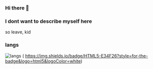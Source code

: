 ### Hi there 👋

### I dont want to describe myself here 
so leave, kid

###  langs
![langs](https://img.shields.io/badge/Python-FFD43B?style=for-the-badge&logo=python&logoColor=darkgreen)
(	https://img.shields.io/badge/HTML5-E34F26?style=for-the-badge&logo=html5&logoColor=white)
